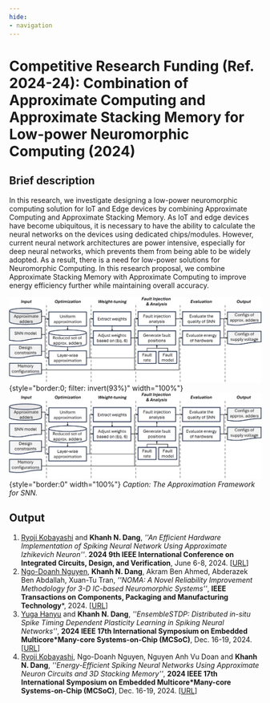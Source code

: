 ```yaml
---
hide:
- navigation
---
```


#  Competitive Research Funding (Ref. 2024-24):  Combination of Approximate Computing and Approximate Stacking Memory for Low-power Neuromorphic Computing (2024)


## Brief description

In this research, we investigate designing a low-power neuromorphic computing solution for IoT and Edge devices by combining Approximate Computing and Approximate Stacking Memory. As IoT and edge devices have become ubiquitous, it is necessary to have the ability to calculate the neural networks on the devices using dedicated chips/modules. However,  current neural network architectures are power intensive, especially for deep neural networks, which prevents them from being able to be widely adopted. As a result, there is a need for low-power solutions for Neuromorphic Computing. In this research proposal, we combine Approximate Stacking Memory with Approximate Computing to improve energy efficiency further while maintaining overall  accuracy.

![Image title](../assets/projects/CRF-2024.png#only-dark){style="border:0; filter: invert(93%)"  width="100%"}
![Image title](../assets/projects/CRF-2024.png#only-light){style="border:0"  width="100%"}
*Caption: The Approximation Framework for SNN.*
## Output

1. <u>Ryoji Kobayashi</u> and **Khanh N. Dang**,  *''An Efficient Hardware Implementation of Spiking Neural Network Using Approximate Izhikevich Neuron''*. **2024 9th IEEE International Conference on Integrated Circuits, Design, and Verification**, June 6-8, 2024. \[[URL](https://ieeexplore.ieee.org/document/10616602)\]
2.  <u>Ngo-Doanh Nguyen</u>, **Khanh N. Dang**,  Akram Ben Ahmed, Abderazek Ben Abdallah, Xuan-Tu Tran, *''NOMA: A Novel Reliability Improvement Methodology for 3-D IC-based Neuromorphic Systems''*, **IEEE Transactions on Components, Packaging and Manufacturing Technology***, 2024. \[[URL](https://doi.org/10.1109/TCPMT.2024.3488113)\]
3. <u>Yuga Hanyu</u> and **Khanh N. Dang**,  *''EnsembleSTDP: Distributed in-situ Spike Timing Dependent Plasticity Learning in Spiking Neural Networks''*,  **2024 IEEE 17th International Symposium on Embedded Multicore*Many-core Systems-on-Chip (MCSoC)**, Dec. 16-19, 2024.   \[[URL](https://ieeexplore.ieee.org/abstract/document/10819516)\]
4. <u>Ryoji Kobayashi</u>, Ngo-Doanh Nguyen, Nguyen Anh Vu Doan and **Khanh N. Dang**,  *''Energy-Efficient Spiking Neural Networks Using Approximate Neuron Circuits and 3D Stacking Memory''*, **2024 IEEE 17th International Symposium on Embedded Multicore*Many-core Systems-on-Chip (MCSoC)**, Dec. 16-19, 2024.  \[[URL](https://ieeexplore.ieee.org/abstract/document/10819545)\]

